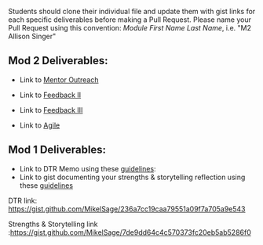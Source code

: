 Students should clone their individual file and update them with gist links for each specific deliverables before making a Pull Request. Please name your Pull Request using this convention: *Module First Name Last Name*, i.e. "M2 Allison Singer"

## Mod 2 Deliverables:
* Link to [Mentor Outreach](https://gist.github.com/MikelSage/7941b265d0dd7457c3d7c68156b6f2cb)

* Link to [Feedback II](https://gist.github.com/MikelSage/cab727be940b8972aeabdb059d41531a)

* Link to [Feedback III](https://gist.github.com/MikelSage/b0b4555f936624e2d0336179172f45bc)

* Link to [Agile](https://gist.github.com/MikelSage/e9b2c93c83459e67d6a452501278ddd3)

## Mod 1 Deliverables:
* Link to DTR Memo using these [guidelines](https://github.com/turingschool/career-development-curriculum/blob/master/module_one/dtr_guidelines_memo.md):
* Link to gist documenting your strengths & storytelling reflection using these [guidelines](https://github.com/turingschool/career-development-curriculum/blob/master/module_one/strengths_storytelling_reflection.md)


DTR link: https://gist.github.com/MikelSage/236a7cc19caa79551a09f7a705a9e543

Strengths & Storytelling link :https://gist.github.com/MikelSage/7de9dd64c4c570373fc20eb5ab5286f0
